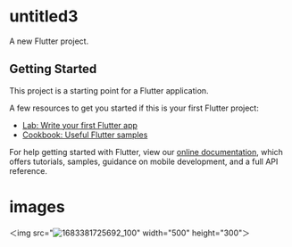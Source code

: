 # untitled3

A new Flutter project.

## Getting Started

This project is a starting point for a Flutter application.

A few resources to get you started if this is your first Flutter project:

- [Lab: Write your first Flutter app](https://flutter.dev/docs/get-started/codelab)
- [Cookbook: Useful Flutter samples](https://flutter.dev/docs/cookbook)

For help getting started with Flutter, view our
[online documentation](https://flutter.dev/docs), which offers tutorials,
samples, guidance on mobile development, and a full API reference.


# images

＜img src="![1683381725692_100](https://user-images.githubusercontent.com/111589262/236631405-deb99365-e87c-4f82-85f0-d2d3c426e4a6.PNG)" width="500" height="300"＞

